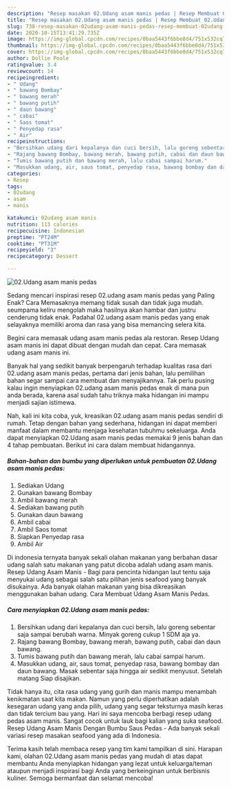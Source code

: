 ```yaml
---
description: "Resep masakan 02.Udang asam manis pedas | Resep Membuat 02.Udang asam manis pedas Yang Bikin Ngiler"
title: "Resep masakan 02.Udang asam manis pedas | Resep Membuat 02.Udang asam manis pedas Yang Bikin Ngiler"
slug: 738-resep-masakan-02udang-asam-manis-pedas-resep-membuat-02udang-asam-manis-pedas-yang-bikin-ngiler
date: 2020-10-15T13:41:29.735Z
image: https://img-global.cpcdn.com/recipes/0baa5443f6bbe8d4/751x532cq70/02udang-asam-manis-pedas-foto-resep-utama.jpg
thumbnail: https://img-global.cpcdn.com/recipes/0baa5443f6bbe8d4/751x532cq70/02udang-asam-manis-pedas-foto-resep-utama.jpg
cover: https://img-global.cpcdn.com/recipes/0baa5443f6bbe8d4/751x532cq70/02udang-asam-manis-pedas-foto-resep-utama.jpg
author: Dollie Poole
ratingvalue: 3.4
reviewcount: 14
recipeingredient:
- " Udang"
- " bawang Bombay"
- " bawang merah"
- " bawang putih"
- " daun bawang"
- " cabai"
- " Saos tomat"
- " Penyedap rasa"
- " Air"
recipeinstructions:
- "Bersihkan udang dari kepalanya dan cuci bersih, lalu goreng sebentar saja sampai berubah warna. Minyak goreng cukup 1 SDM aja ya."
- "Rajang bawang Bombay, bawang merah, bawang putih, cabai dan daun bawang."
- "Tumis bawang putih dan bawang merah, lalu cabai sampai harum."
- "Masukkan udang, air, saus tomat, penyedap rasa, bawang bombay dan daun bawang. Masak sebentar saja hingga air sedikit menyusut. Setelah matang Siap disajikan."
categories:
- Resep
tags:
- 02udang
- asam
- manis

katakunci: 02udang asam manis 
nutrition: 113 calories
recipecuisine: Indonesian
preptime: "PT24M"
cooktime: "PT31M"
recipeyield: "3"
recipecategory: Dessert

---
```



![02.Udang asam manis pedas](https://img-global.cpcdn.com/recipes/0baa5443f6bbe8d4/751x532cq70/02udang-asam-manis-pedas-foto-resep-utama.jpg)

Sedang mencari inspirasi resep 02.udang asam manis pedas yang Paling Enak? Cara Memasaknya memang tidak susah dan tidak juga mudah. seumpama keliru mengolah maka hasilnya akan hambar dan justru cenderung tidak enak. Padahal 02.udang asam manis pedas yang enak selayaknya memiliki aroma dan rasa yang bisa memancing selera kita.

Begini cara memasak udang asam manis pedas ala restoran. Resep Udang asam manis ini dapat dibuat dengan mudah dan cepat. Cara memasak udang asam manis ini.

Banyak hal yang sedikit banyak berpengaruh terhadap kualitas rasa dari 02.udang asam manis pedas, pertama dari jenis bahan, lalu pemilihan bahan segar sampai cara membuat dan menyajikannya. Tak perlu pusing kalau ingin menyiapkan 02.udang asam manis pedas enak di mana pun anda berada, karena asal sudah tahu triknya maka hidangan ini mampu menjadi sajian istimewa.


Nah, kali ini kita coba, yuk, kreasikan 02.udang asam manis pedas sendiri di rumah. Tetap dengan bahan yang sederhana, hidangan ini dapat memberi manfaat dalam membantu menjaga kesehatan tubuhmu sekeluarga. Anda dapat menyiapkan 02.Udang asam manis pedas memakai 9 jenis bahan dan 4 tahap pembuatan. Berikut ini cara dalam membuat hidangannya.

<!--inarticleads1-->

##### Bahan-bahan dan bumbu yang diperlukan untuk pembuatan 02.Udang asam manis pedas:

1. Sediakan  Udang
1. Gunakan  bawang Bombay
1. Ambil  bawang merah
1. Sediakan  bawang putih
1. Gunakan  daun bawang
1. Ambil  cabai
1. Ambil  Saos tomat
1. Siapkan  Penyedap rasa
1. Ambil  Air


Di indonesia ternyata banyak sekali olahan makanan yang berbahan dasar udang salah satu makanan yang patut dicoba adalah udang asam manis. Resep Udang Asam Manis - Bagi para pencinta hidangan laut tentu saja menyukai udang sebagai salah satu pilihan jenis seafood yang banyak disukainya. Ada banyak olahan makanan yang bisa dikreasikan menggunakan bahan udang. Cara Membuat Udang Asam Manis Pedas. 

<!--inarticleads2-->

##### Cara menyiapkan 02.Udang asam manis pedas:

1. Bersihkan udang dari kepalanya dan cuci bersih, lalu goreng sebentar saja sampai berubah warna. Minyak goreng cukup 1 SDM aja ya.
1. Rajang bawang Bombay, bawang merah, bawang putih, cabai dan daun bawang.
1. Tumis bawang putih dan bawang merah, lalu cabai sampai harum.
1. Masukkan udang, air, saus tomat, penyedap rasa, bawang bombay dan daun bawang. Masak sebentar saja hingga air sedikit menyusut. Setelah matang Siap disajikan.


Tidak hanya itu, cita rasa udang yang gurih dan manis mampu menambah kenikmatan saat kita makan. Namun yang perlu diperhatikan adalah kesegaran udang yang anda pilih, udang yang segar teksturnya masih keras dan tidak tercium bau yang. Hari ini saya mencoba berbagi resep udang pedas asam manis. Sangat cocok untuk lauk bagi kalian yang suka seafood. Resep Udang Asam Manis Dengan Bumbu Saus Pedas - Ada banyak sekali variasi resep masakan seafood yang ada di Indonesia. 

Terima kasih telah membaca resep yang tim kami tampilkan di sini. Harapan kami, olahan 02.Udang asam manis pedas yang mudah di atas dapat membantu Anda menyiapkan hidangan yang lezat untuk keluarga/teman ataupun menjadi inspirasi bagi Anda yang berkeinginan untuk berbisnis kuliner. Semoga bermanfaat dan selamat mencoba!
